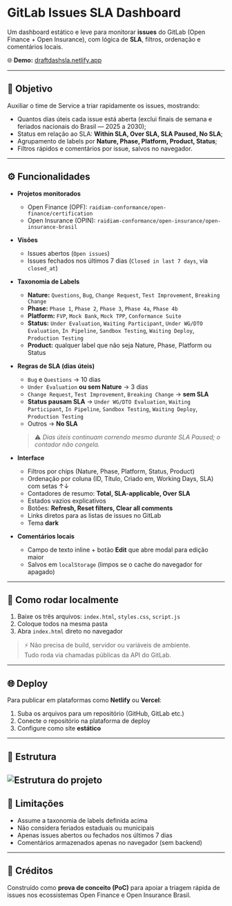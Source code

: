 # GitLab Issues SLA Dashboard

Um dashboard estático e leve para monitorar **issues** do GitLab (Open Finance + Open Insurance), com lógica de **SLA**, filtros, ordenação e comentários locais.

🌐 **Demo:** [draftdashsla.netlify.app](https://draftdashsla.netlify.app/)

---

## 🎯 Objetivo

Auxiliar o time de Service a triar rapidamente os issues, mostrando:

- Quantos dias úteis cada issue está aberta (exclui finais de semana e feriados nacionais do Brasil — 2025 a 2030);
- Status em relação ao SLA: **Within SLA, Over SLA, SLA Paused, No SLA**;
- Agrupamento de labels por **Nature, Phase, Platform, Product, Status**;
- Filtros rápidos e comentários por issue, salvos no navegador.

---

## ⚙️ Funcionalidades

- **Projetos monitorados**  
  - Open Finance (OPF): `raidiam-conformance/open-finance/certification`  
  - Open Insurance (OPIN): `raidiam-conformance/open-insurance/open-insurance-brasil`

- **Visões**  
  - Issues abertos (`Open issues`)  
  - Issues fechados nos últimos 7 dias (`Closed in last 7 days`, via `closed_at`)

- **Taxonomia de Labels**  
  - **Nature:** `Questions`, `Bug`, `Change Request`, `Test Improvement`, `Breaking Change`  
  - **Phase:** `Phase 1`, `Phase 2`, `Phase 3`, `Phase 4a`, `Phase 4b`  
  - **Platform:** `FVP`, `Mock Bank`, `Mock TPP`, `Conformance Suite`  
  - **Status:** `Under Evaluation`, `Waiting Participant`, `Under WG/DTO Evaluation`, `In Pipeline`, `Sandbox Testing`, `Waiting Deploy`, `Production Testing`  
  - **Product:** qualquer label que não seja Nature, Phase, Platform ou Status

- **Regras de SLA (dias úteis)**  
  - `Bug` e `Questions` → 10 dias  
  - `Under Evaluation` **ou sem Nature** → 3 dias  
  - `Change Request`, `Test Improvement`, `Breaking Change` → **sem SLA**  
  - **Status pausam SLA** → `Under WG/DTO Evaluation`, `Waiting Participant`, `In Pipeline`, `Sandbox Testing`, `Waiting Deploy`, `Production Testing`  
  - Outros → **No SLA**  

  > ⚠️ *Dias úteis continuam correndo mesmo durante SLA Paused; o contador não congela.*

- **Interface**  
  - Filtros por chips (Nature, Phase, Platform, Status, Product)  
  - Ordenação por coluna (ID, Título, Criado em, Working Days, SLA) com setas ↑↓  
  - Contadores de resumo: **Total, SLA-applicable, Over SLA**  
  - Estados vazios explicativos  
  - Botões: **Refresh, Reset filters, Clear all comments**  
  - Links diretos para as listas de issues no GitLab  
  - Tema **dark**

- **Comentários locais**  
  - Campo de texto inline + botão **Edit** que abre modal para edição maior  
  - Salvos em `localStorage` (limpos se o cache do navegador for apagado)

---

## 🚀 Como rodar localmente

1. Baixe os três arquivos: `index.html`, `styles.css`, `script.js`
2. Coloque todos na mesma pasta
3. Abra `index.html` direto no navegador

> ⚡ Não precisa de build, servidor ou variáveis de ambiente.  
> Tudo roda via chamadas públicas da API do GitLab.

---

## 🌐 Deploy

Para publicar em plataformas como **Netlify** ou **Vercel**:

1. Suba os arquivos para um repositório (GitHub, GitLab etc.)
2. Conecte o repositório na plataforma de deploy
3. Configure como site **estático**

---

## 📁 Estrutura
![Estrutura do projeto](./docs/estrutura-projeto.png)
---

## 📌 Limitações

- Assume a taxonomia de labels definida acima  
- Não considera feriados estaduais ou municipais  
- Apenas issues abertos ou fechados nos últimos 7 dias  
- Comentários armazenados apenas no navegador (sem backend)

---

## 🙏 Créditos

Construído como **prova de conceito (PoC)** para apoiar a triagem rápida de issues nos ecossistemas Open Finance e Open Insurance Brasil.
